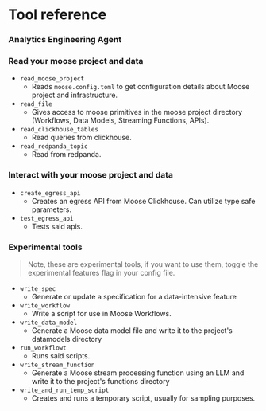 # Tool reference

### Analytics Engineering Agent

### Read your moose project and data

- `read_moose_project`
    - Reads `moose.config.toml` to get configuration details about Moose project and infrastructure.
- `read_file`
    - Gives access to moose primitives in the moose project directory (Workflows, Data Models, Streaming Functions, APIs).
- `read_clickhouse_tables`
    - Read queries from clickhouse.
- `read_redpanda_topic`
    - Read from redpanda.

### Interact with your moose project and data

- `create_egress_api`
    - Creates an egress API from Moose Clickhouse. Can utilize type safe parameters.
- `test_egress_api`
    - Tests said apis.

### Experimental tools

> Note, these are experimental tools, if you want to use them, toggle the experimental features flag in your config file.
> 
- `write_spec`
    - Generate or update a specification for a data-intensive feature
- `write_workflow`
    - Write a script for use in Moose Workflows.
- `write_data_model`
    - Generate a Moose data model file and write it to the project's datamodels directory
- `run_workflowt`
    - Runs said scripts.
- `write_stream_function`
    - Generate a Moose stream processing function using an LLM and write it to the project's functions directory
- `write_and_run_temp_script`
    - Creates and runs a temporary script, usually for sampling purposes.